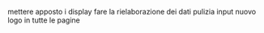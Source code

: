 mettere apposto i display
fare la rielaborazione dei dati
pulizia input
nuovo logo in tutte le pagine
